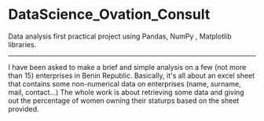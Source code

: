 # DataScience_Ovation_Consult
Data analysis first practical project using Pandas, NumPy , Matplotlib libraries.


********************************************************************************
I have been asked to make a brief and simple analysis on a few (not more than 15) enterprises in Benin Republic. 
Basically, it's all about an excel sheet that contains some non-numerical data on enterprises (name, surname, mail, contact...)
The whole work is about retrieving some data and giving out the percentage of women owning their staturps based on the sheet provided.
